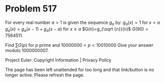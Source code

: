 #   Problem 517

   For every real number $a \gt 1$ is given the sequence $g_a$ by:
   $g_{a}(x)=1$ for $x \lt a$
   $g_{a}(x)=g_{a}(x-1)+g_a(x-a)$ for $x \ge a$
   $G(n)=g_{\sqrt {n}}(n)$
   $G(90)=7564511$.

   Find $\sum G(p)$ for $p$ prime and $10000000 \lt p \lt 10010000$
   Give your answer modulo 1000000007.

   Project Euler: Copyright Information | Privacy Policy

   The page has been left unattended for too long and that link/button is no
   longer active. Please refresh the page.
